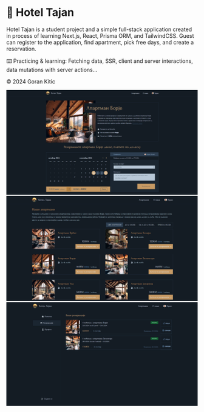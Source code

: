 # 🌲 Hotel Tajan

Hotel Tajan is a student project and a simple full-stack application created in process of learning Next.js, React, Prisma ORM, and TailwindCSS.
Guest can register to the application, find apartment, pick free days, and create a reservation.

⌨️ Practicing & learning: Fetching data, SSR, client and server interactions, data mutations with server actions...

©️ 2024 Goran Kitic

<img src="public/screenshots/screenshot-1.PNG" />
<img src="public/screenshots/screenshot-2.PNG" />
<img src="public/screenshots/screenshot-3.PNG" />
